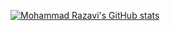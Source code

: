 [![Mohammad Razavi's GitHub stats](https://github-readme-stats.vercel.app/api?username=anuraghazra)](https://github.com/anuraghazra/github-readme-stats)
